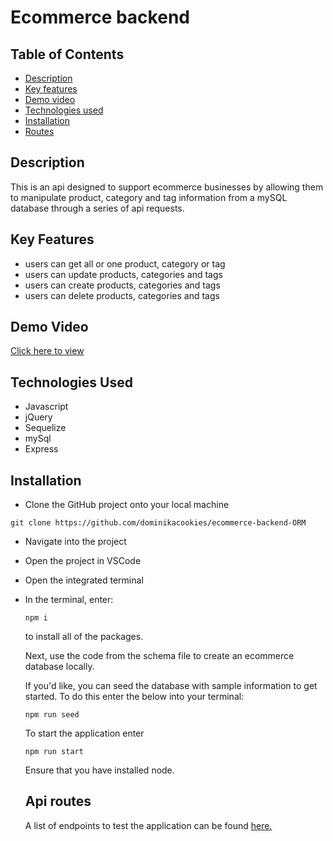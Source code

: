 # Ecommerce backend

## Table of Contents
  - [Description](#description)
  - [Key features](#key-features)
  - [Demo video](#demo-video)
  - [Technologies used](#technologies-used)
  - [Installation](#installation)
  - [Routes](#api-routes)

## Description
This is an api designed to support ecommerce businesses by allowing them to manipulate product, category and tag information from a mySQL database through a series of api requests.

## Key Features
- users can get all or one product, category or tag
- users can update products, categories and tags
- users can create products, categories and tags
- users can delete products, categories and tags
  
## Demo Video
[Click here to view](https://drive.google.com/file/d/1Rt3A2w0BgIsEGboo1qo1gRac6apzXk8W/view?usp=sharing)

## Technologies Used
- Javascript
- jQuery
- Sequelize
- mySql
- Express

## Installation 
- Clone the GitHub project onto your local machine
``` 
git clone https://github.com/dominikacookies/ecommerce-backend-ORM
```
- Navigate into the project
- Open the project in VSCode
- Open the integrated terminal
- In the terminal, enter: 
  
  ```
  npm i  
  ``` 
  to install all of the packages.
  
  Next, use the code from the schema file to create an ecommerce database locally.

  If you'd like, you can seed the database with sample information to get started. To do this enter the below into your terminal:

    ```
  npm run seed  
  ``` 

  To start the application enter
  
  ```
  npm run start  
  ``` 

  Ensure that you have installed node.

  ## Api routes

  A list of endpoints to test the application can be found [here.](https://drive.google.com/file/d/1wMQCsZOaLrEUTClI6TLYLZKaOPOImTf6/view?usp=sharing)